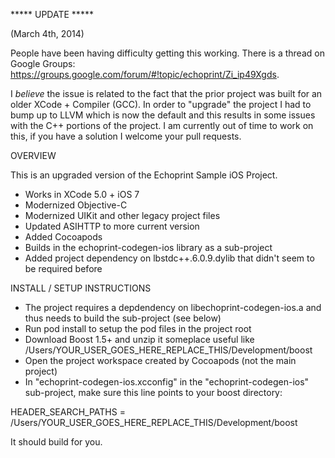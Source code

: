***** UPDATE *****

(March 4th, 2014)

People have been having difficulty getting this working. There is a thread on Google Groups: https://groups.google.com/forum/#!topic/echoprint/Zi_ip49Xgds.

I *believe* the issue is related to the fact that the prior project was built for an older XCode + Compiler (GCC). In order to "upgrade" the project I had to bump up to LLVM which is now the default and this results in some issues with the C++ portions of the project. I am currently out of time to work on this, if you have a solution I welcome your pull requests. 


OVERVIEW

This is an upgraded version of the Echoprint Sample iOS Project.

- Works in XCode 5.0 + iOS 7
- Modernized Objective-C
- Modernized UIKit and other legacy project files
- Updated ASIHTTP to more current version
- Added Cocoapods
- Builds in the echoprint-codegen-ios library as a sub-project
- Added project dependency on lbstdc++.6.0.9.dylib that didn't seem to be required before

INSTALL / SETUP INSTRUCTIONS

- The project requires a depdendency on libechoprint-codegen-ios.a and thus needs to build the sub-project (see below)
- Run pod install to setup the pod files in the project root
- Download Boost 1.5+ and unzip it someplace useful like /Users/YOUR_USER_GOES_HERE_REPLACE_THIS/Development/boost
- Open the project workspace created by Cocoapods (not the main project)
- In "echoprint-codegen-ios.xcconfig" in the "echoprint-codegen-ios" sub-project, make sure this line points to your boost directory:

HEADER_SEARCH_PATHS = /Users/YOUR_USER_GOES_HERE_REPLACE_THIS/Development/boost

It should build for you. 


